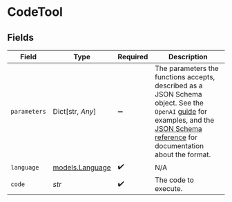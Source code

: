 # CodeTool


## Fields

| Field                                                                                                                                                                                                                                                                                             | Type                                                                                                                                                                                                                                                                                              | Required                                                                                                                                                                                                                                                                                          | Description                                                                                                                                                                                                                                                                                       |
| ------------------------------------------------------------------------------------------------------------------------------------------------------------------------------------------------------------------------------------------------------------------------------------------------- | ------------------------------------------------------------------------------------------------------------------------------------------------------------------------------------------------------------------------------------------------------------------------------------------------- | ------------------------------------------------------------------------------------------------------------------------------------------------------------------------------------------------------------------------------------------------------------------------------------------------- | ------------------------------------------------------------------------------------------------------------------------------------------------------------------------------------------------------------------------------------------------------------------------------------------------- |
| `parameters`                                                                                                                                                                                                                                                                                      | Dict[str, *Any*]                                                                                                                                                                                                                                                                                  | :heavy_minus_sign:                                                                                                                                                                                                                                                                                | The parameters the functions accepts, described as a JSON Schema object. See the `OpenAI` [guide](https://platform.openai.com/docs/guides/function-calling) for examples, and the [JSON Schema reference](https://json-schema.org/understanding-json-schema/) for documentation about the format. |
| `language`                                                                                                                                                                                                                                                                                        | [models.Language](../models/language.md)                                                                                                                                                                                                                                                          | :heavy_check_mark:                                                                                                                                                                                                                                                                                | N/A                                                                                                                                                                                                                                                                                               |
| `code`                                                                                                                                                                                                                                                                                            | *str*                                                                                                                                                                                                                                                                                             | :heavy_check_mark:                                                                                                                                                                                                                                                                                | The code to execute.                                                                                                                                                                                                                                                                              |
